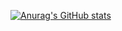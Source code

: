 [![Anurag's GitHub stats](https://github-readme-stats.vercel.app/api?username=borisXBP)](https://github.com/anuraghazra/github-readme-stats)
